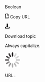 # 

Boolean

![Copy URL](media/boolean/Copy.png)
Copy URL

![Download](media/boolean/Download.png)

Download topic

Always capitalize.

![In progress](media/boolean/activity-large.gif)

URL :
